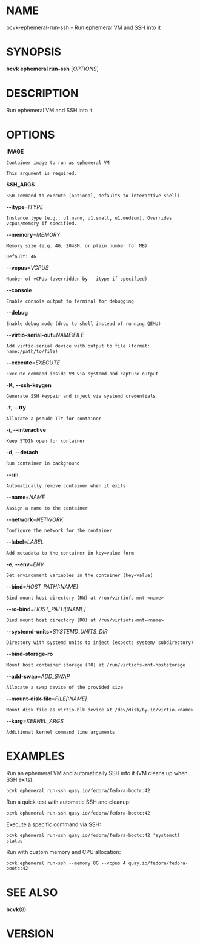 # NAME

bcvk-ephemeral-run-ssh - Run ephemeral VM and SSH into it

# SYNOPSIS

**bcvk ephemeral run-ssh** [*OPTIONS*]

# DESCRIPTION

Run ephemeral VM and SSH into it

# OPTIONS

<!-- BEGIN GENERATED OPTIONS -->
**IMAGE**

    Container image to run as ephemeral VM

    This argument is required.

**SSH_ARGS**

    SSH command to execute (optional, defaults to interactive shell)

**--itype**=*ITYPE*

    Instance type (e.g., u1.nano, u1.small, u1.medium). Overrides vcpus/memory if specified.

**--memory**=*MEMORY*

    Memory size (e.g. 4G, 2048M, or plain number for MB)

    Default: 4G

**--vcpus**=*VCPUS*

    Number of vCPUs (overridden by --itype if specified)

**--console**

    Enable console output to terminal for debugging

**--debug**

    Enable debug mode (drop to shell instead of running QEMU)

**--virtio-serial-out**=*NAME:FILE*

    Add virtio-serial device with output to file (format: name:/path/to/file)

**--execute**=*EXECUTE*

    Execute command inside VM via systemd and capture output

**-K**, **--ssh-keygen**

    Generate SSH keypair and inject via systemd credentials

**-t**, **--tty**

    Allocate a pseudo-TTY for container

**-i**, **--interactive**

    Keep STDIN open for container

**-d**, **--detach**

    Run container in background

**--rm**

    Automatically remove container when it exits

**--name**=*NAME*

    Assign a name to the container

**--network**=*NETWORK*

    Configure the network for the container

**--label**=*LABEL*

    Add metadata to the container in key=value form

**-e**, **--env**=*ENV*

    Set environment variables in the container (key=value)

**--bind**=*HOST_PATH[:NAME]*

    Bind mount host directory (RW) at /run/virtiofs-mnt-<name>

**--ro-bind**=*HOST_PATH[:NAME]*

    Bind mount host directory (RO) at /run/virtiofs-mnt-<name>

**--systemd-units**=*SYSTEMD_UNITS_DIR*

    Directory with systemd units to inject (expects system/ subdirectory)

**--bind-storage-ro**

    Mount host container storage (RO) at /run/virtiofs-mnt-hoststorage

**--add-swap**=*ADD_SWAP*

    Allocate a swap device of the provided size

**--mount-disk-file**=*FILE[:NAME]*

    Mount disk file as virtio-blk device at /dev/disk/by-id/virtio-<name>

**--karg**=*KERNEL_ARGS*

    Additional kernel command line arguments

<!-- END GENERATED OPTIONS -->

# EXAMPLES

Run an ephemeral VM and automatically SSH into it (VM cleans up when SSH exits):

    bcvk ephemeral run-ssh quay.io/fedora/fedora-bootc:42

Run a quick test with automatic SSH and cleanup:

    bcvk ephemeral run-ssh quay.io/fedora/fedora-bootc:42

Execute a specific command via SSH:

    bcvk ephemeral run-ssh quay.io/fedora/fedora-bootc:42 'systemctl status'

Run with custom memory and CPU allocation:

    bcvk ephemeral run-ssh --memory 8G --vcpus 4 quay.io/fedora/fedora-bootc:42

# SEE ALSO

**bcvk**(8)

# VERSION

<!-- VERSION PLACEHOLDER -->
